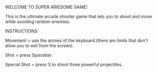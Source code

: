 WELCOME TO SUPER AWESOME GAME!

This is the ultimate arcade shooter game that lets you to shoot and move while avoiding random enemies.

INSTRUCTIONS:

Movement = use the arrows of the keyboard (there are limits that don't allow you to exit from the screen).

Shot = press Spacebar.

Special Shot = press S to shoot three powerful projectiles.